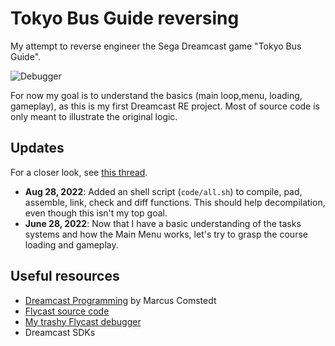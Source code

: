 # Tokyo Bus Guide reversing

My attempt to reverse engineer the Sega Dreamcast game "Tokyo Bus Guide".

![Debugger](https://user-images.githubusercontent.com/7695608/160316105-2895577e-b541-4b8b-867e-c4fa6489fa05.jpg)

For now my goal is to understand the basics (main loop,menu, loading, gameplay), as this is my first Dreamcast RE project.
Most of source code is only meant to illustrate the original logic.

## Updates
For a closer look, see [this thread](https://twitter.com/lhs_azevedo/status/1508270685784793089).

- **Aug 28, 2022**: Added an shell script (`code/all.sh`) to compile, pad, assemble, link, check and diff functions. This should help decompilation, even though this isn't my top goal.
- **June 28, 2022**: Now that I have a basic understanding of the tasks systems and how the Main Menu works, let's try to grasp the course loading and gameplay.

## Useful resources
- [Dreamcast Programming](https://mc.pp.se/dc/) by Marcus Comstedt
- [Flycast source code](https://github.com/flyinghead/flycast)
- [My trashy Flycast debugger](https://github.com/lhsazevedo/flycast/tree/dbgnet)
- Dreamcast SDKs
